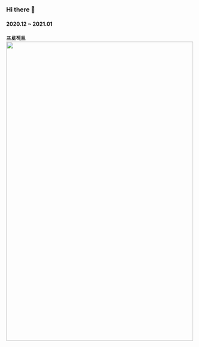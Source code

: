 ### Hi there 👋

<h4>2020.12 ~ 2021.01<h4>
 프로젝트 
<img src="https://user-images.githubusercontent.com/69497845/104979311-5464c480-5a47-11eb-9d46-6a809e86845f.png" width="500" height="800">
<!-- 
**jiunlee-hub/jiunlee-hub** is a ✨ _special_ ✨ repository because its `README.md` (this file) appears on your GitHub profile.

Here are some ideas to get you started:

- 🔭 I’m currently working on ...
- 🌱 I’m currently learning ...
- 👯 I’m looking to collaborate on ...
- 🤔 I’m looking for help with ...
- 💬 Ask me about ...
- 📫 How to reach me: ...
- 😄 Pronouns: ...
- ⚡ Fun fact: ...
-->
